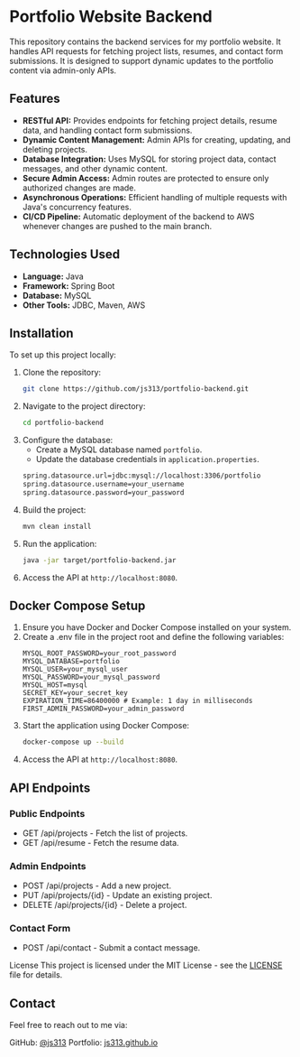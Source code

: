 # Portfolio Website Backend

This repository contains the backend services for my portfolio website. It handles API requests for fetching project lists, resumes, and contact form submissions. It is designed to support dynamic updates to the portfolio content via admin-only APIs.

## Features
- **RESTful API:** Provides endpoints for fetching project details, resume data, and handling contact form submissions.
- **Dynamic Content Management:** Admin APIs for creating, updating, and deleting projects.
- **Database Integration:** Uses MySQL for storing project data, contact messages, and other dynamic content.
- **Secure Admin Access:** Admin routes are protected to ensure only authorized changes are made.
- **Asynchronous Operations:** Efficient handling of multiple requests with Java's concurrency features.
- **CI/CD Pipeline:** Automatic deployment of the backend to AWS whenever changes are pushed to the main branch.

## Technologies Used
- **Language:** Java
- **Framework:** Spring Boot
- **Database:** MySQL
- **Other Tools:** JDBC, Maven, AWS

## Installation

To set up this project locally:

1. Clone the repository:
   ```bash
   git clone https://github.com/js313/portfolio-backend.git
   ```
2. Navigate to the project directory:
   ```bash
   cd portfolio-backend
   ```
3. Configure the database:
   - Create a MySQL database named `portfolio`.
   - Update the database credentials in `application.properties`.
   ```bash
   spring.datasource.url=jdbc:mysql://localhost:3306/portfolio
   spring.datasource.username=your_username
   spring.datasource.password=your_password
   ```
4. Build the project:
   ```bash
   mvn clean install
   ```
5. Run the application:
   ```bash
   java -jar target/portfolio-backend.jar
   ```
6. Access the API at `http://localhost:8080`.

## Docker Compose Setup
1. Ensure you have Docker and Docker Compose installed on your system.
2. Create a .env file in the project root and define the following variables:
   ```env
   MYSQL_ROOT_PASSWORD=your_root_password
   MYSQL_DATABASE=portfolio
   MYSQL_USER=your_mysql_user
   MYSQL_PASSWORD=your_mysql_password
   MYSQL_HOST=mysql
   SECRET_KEY=your_secret_key
   EXPIRATION_TIME=86400000 # Example: 1 day in milliseconds
   FIRST_ADMIN_PASSWORD=your_admin_password
   ```
3. Start the application using Docker Compose:
   ```bash
   docker-compose up --build
   ```
4. Access the API at `http://localhost:8080`.

## API Endpoints
### Public Endpoints
- GET /api/projects - Fetch the list of projects.
- GET /api/resume - Fetch the resume data.
### Admin Endpoints
- POST /api/projects - Add a new project.
- PUT /api/projects/{id} - Update an existing project.
- DELETE /api/projects/{id} - Delete a project.
### Contact Form
- POST /api/contact - Submit a contact message.

License
This project is licensed under the MIT License - see the [LICENSE](https://github.com/js313/portfolio-be/blob/main/LICENSE) file for details.

## Contact
Feel free to reach out to me via:

GitHub: [@js313](https://github.com/js313)
Portfolio: [js313.github.io](https://js313.github.io)
